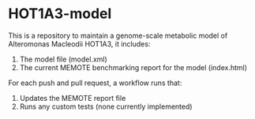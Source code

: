 # HOT1A3-model
This is a repository to maintain a genome-scale metabolic model of Alteromonas Macleodii HOT1A3, it includes:

1) The model file (model.xml)
2) The current MEMOTE benchmarking report for the model (index.html)

For each push and pull request, a workflow runs that:
1) Updates the MEMOTE report file
2) Runs any custom tests (none currently implemented)
